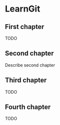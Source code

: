# LearnGit

## First chapter

TODO

## Second chapter

Describe second chapter

## Third chapter

TODO

## Fourth chapter

TODO
